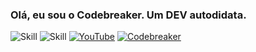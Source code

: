 ### Olá, eu sou o Codebreaker. Um DEV autodidata.

![Skill](https://img.shields.io/badge/.NET-5C2D91?style=for-the-badge&logo=.net&logoColor=white
)
![Skill](https://img.shields.io/badge/C%23-239120?style=for-the-badge&logo=c-sharp&logoColor=white)
[![YouTube](https://img.shields.io/badge/YouTube-FF0000?style=for-the-badge&logo=youtube&logoColor=white)](https://www.youtube.com/@zcodebreaker)
[![Codebreaker](https://github-readme-stats.vercel.app/api?username=zCodebreaker&show_icons=true&theme=dark#gh-dark-mode-only)](https://github.com/anuraghazra/github-readme-stats#gh-dark-mode-only)
